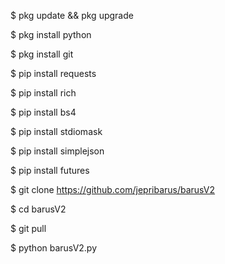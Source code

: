 $ pkg update && pkg upgrade

$ pkg install python

$ pkg install git

$ pip install requests

$ pip install rich

$ pip install bs4

$ pip install stdiomask

$ pip install simplejson

$ pip install futures

$ git clone https://github.com/jepribarus/barusV2

$ cd barusV2

$ git pull

$ python barusV2.py

